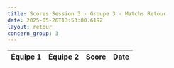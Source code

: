 ```yaml
---
title: Scores Session 3 - Groupe 3 - Matchs Retour
date: 2025-05-26T13:53:00.619Z
layout: retour
concern_group: 3
---
```




| Équipe 1 | Équipe 2 | Score | Date |
|----------|----------|-------|------|

